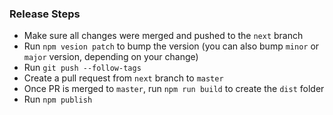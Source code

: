 ### Release Steps
- Make sure all changes were merged and pushed to the `next` branch
- Run  `npm vesion patch` to bump the version (you can also bump `minor` or `major` version, depending on your change)
- Run `git push --follow-tags`
- Create a pull request from `next` branch to `master`
- Once PR is merged to `master`, run `npm run build` to create the `dist` folder
- Run `npm publish`
